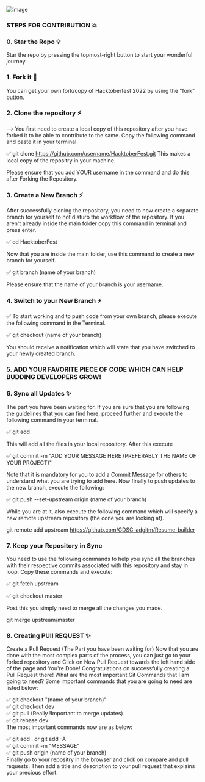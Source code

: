 ![image](https://user-images.githubusercontent.com/110708865/195105442-212ad0c0-1d6c-41d4-8388-0b8450f4aa7b.png)

### STEPS FOR CONTRIBUTION 💥
### 0. Star the Repo 💡
Star the repo by pressing the topmost-right button to start your wonderful journey.
 
### 1. Fork it 🍴	
You can get your own fork/copy of Hacktoberfest 2022 by using the "fork" button.
### 2. Clone the repository ⚡
--> You first need to create a local copy of this repository after you have forked it to be able to contribute to the same. Copy the following command and paste it in your terminal.

✅ git clone https://github.com/username/HacktoberFest.git
This makes a local copy of the repositry in your machine.

Please ensure that you add YOUR username in the command and do this after Forking the Repository.

### 3. Create a New Branch ⚡
 After successfully cloning the repository, you need to now create a separate branch for yourself to not disturb the workflow of the repository. If you aren't already inside the main folder copy this command in terminal and press enter.

✅ cd HacktoberFest

 Now that you are inside the main folder, use this command to create a new branch for yourself.

✅ git branch (name of your branch)

Please ensure that the name of your branch is your username.

### 4. Switch to your New Branch ⚡
✅ To start working and to push code from your own branch, please execute the following command in the Terminal.

✅ git checkout (name of your branch)

You should receive a notification which will state that you have switched to your newly created branch.

### 5. ADD YOUR FAVORITE PIECE OF CODE WHICH CAN HELP BUDDING DEVELOPERS GROW!

### 6. Sync all Updates ✨
The part you have been waiting for. If you are sure that you are following the guidelines that you can find here, proceed further and execute the following command in your terminal.

✅ git add .

This will add all the files in your local repository. After this execute

✅ git commit -m "ADD YOUR MESSAGE HERE (PREFERABLY THE NAME OF YOUR PROJECT)"

Note that it is mandatory for you to add a Commit Message for others to understand what you are trying to add here. Now finally to push updates to the new branch, execute the following:

✅ git push --set-upstream origin (name of your branch)

While you are at it, also execute the following command which will specify a new remote upstream repository (the cone you are looking at).

git remote add upstream  https://github.com/GDSC-adgitm/Resume-builder

### 7. Keep your Repository in Sync 

You need to use the following commands to help you sync all the branches with their respective commits associated with this repository and stay in loop. Copy these commands and execute:

✅ git fetch upstream

✅ git checkout master

Post this you simply need to merge all the changes you made.

git merge upstream/master

### 8. Creating PUll REQUEST ✨
Create a Pull Request (The Part you have been waiting for) Now that you are done with the most complex parts of the process, you can just go to your forked repository and Click on New Pull Request towards the left hand side of the page and You're Done! Congratulations on successfully creating a Pull Request there!
What are the most important Git Commands that I am going to need?
Some important commands that you are going to need are listed below:

✅ git checkout "(name of your branch)" <br>
✅ git checkout dev <br>
✅ git pull (Really !Important to merge updates) <br>
✅ git rebase dev <br>
The most important commands now are as below:

✅ git add . or git add -A <br>
✅ git commit -m "MESSAGE" <br>
✅ git push origin (name of your branch) <br>
Finally go to your repositry in the browser and click on compare and pull requests. Then add a title and description to your pull request that explains your precious effort.

